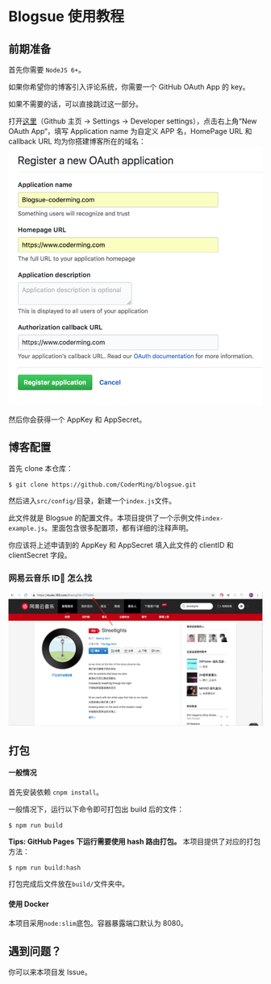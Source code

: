 # Blogsue 使用教程

## 前期准备

首先你需要 `NodeJS 6+`。

如果你希望你的博客引入评论系统，你需要一个 GitHub OAuth App 的 key。

如果不需要的话，可以直接跳过这一部分。

打开[这里](https://github.com/settings/developers)（Github 主页 -> Settings -> Developer settings），点击右上角“New OAuth App“，填写 Application name 为自定义 APP 名，HomePage URL 和 callback URL 均为你搭建博客所在的域名：![oauth](assets/oauth.png)

然后你会获得一个 AppKey 和 AppSecret。

## 博客配置

首先 clone 本仓库：

```
$ git clone https://github.com/CoderMing/blogsue.git
```

然后进入`src/config/`目录，新建一个`index.js`文件。

此文件就是 Blogsue 的配置文件。本项目提供了一个示例文件`index-example.js`。里面包含很多配置项，都有详细的注释声明。

你应该将上述申请到的 AppKey 和 AppSecret 填入此文件的 clientID 和 clientSecret 字段。

### 网易云音乐 ID 怎么找

![](./assets/netease-music.png)

## 打包

#### 一般情况

首先安装依赖 `cnpm install`。

一般情况下，运行以下命令即可打包出 build 后的文件：

```
$ npm run build
```

**Tips: GitHub Pages 下运行需要使用 hash 路由打包。** 本项目提供了对应的打包方法：

```
$ npm run build:hash
```

打包完成后文件放在`build/`文件夹中。

#### 使用 Docker

本项目采用`node:slim`底包。容器暴露端口默认为 8080。

## 遇到问题？

你可以来本项目发 Issue。
